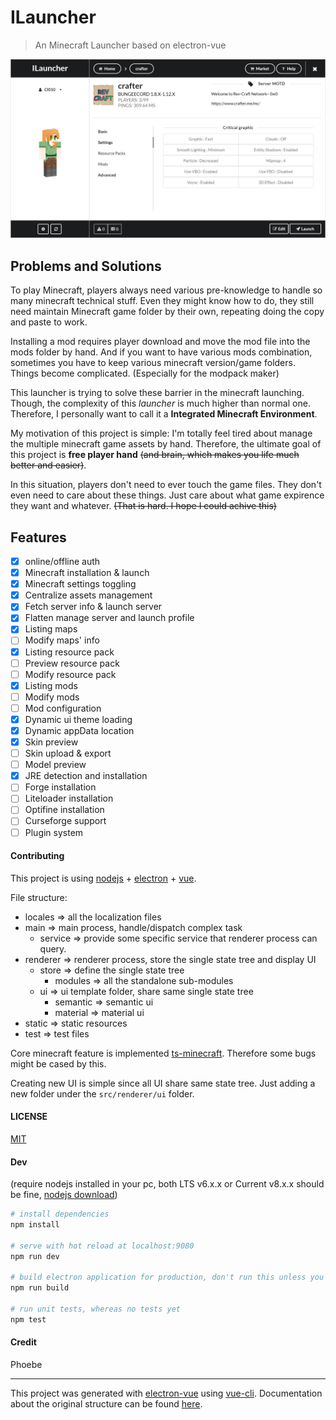 # ILauncher

> An Minecraft Launcher based on electron-vue

![Image](/misc/0.png)

## Problems and Solutions

To play Minecraft, players always need various pre-knowledge to handle so many minecraft technical stuff. Even they might know how to do, they still need maintain Minecraft game folder by their own, repeating doing the copy and paste to work. 

Installing a mod requires player download and move the mod file into the mods folder by hand. And if you want to have various mods combination, sometimes you have to keep various minecraft version/game folders. Things become complicated. (Especially for the modpack maker)

This launcher is trying to solve these barrier in the minecraft launching. Though, the complexity of this *launcher* is much higher than normal one. Therefore, I personally want to call it a **Integrated Minecraft Environment**.

My motivation of this project is simple: I'm totally feel tired about manage the multiple minecraft game assets by hand. Therefore, the ultimate goal of this project is **free player hand** ~~(and brain, which makes you life much better and easier)~~.

In this situation, players don't need to ever touch the game files. They don't even need to care about these things. Just care about what game expirence they want and whatever. ~~(That is hard. I hope I could achive this)~~
## Features 

 - [x] online/offline auth
 - [x] Minecraft installation & launch
 - [x] Minecraft settings toggling
 - [x] Centralize assets management
 - [x] Fetch server info & launch server
 - [x] Flatten manage server and launch profile
 - [x] Listing maps
 - [ ] Modify maps' info
 - [x] Listing resource pack
 - [ ] Preview resource pack
 - [ ] Modify resource pack
 - [x] Listing mods
 - [ ] Modify mods
 - [ ] Mod configuration
 - [x] Dynamic ui theme loading
 - [x] Dynamic appData location
 - [x] Skin preview
 - [ ] Skin upload & export
 - [ ] Model preview
 - [x] JRE detection and installation 
 - [ ] Forge installation
 - [ ] Liteloader installation
 - [ ] Optifine installation
 - [ ] Curseforge support
 - [ ] Plugin system

#### Contributing

This project is using [nodejs](https://nodejs.org/) + [electron](https://electron.atom.io) + [vue](https://vuejs.org).

File structure:

- locales => all the localization files
- main => main process, handle/dispatch complex task
    - service => provide some specific service that renderer process can query. 
- renderer => renderer process, store the single state tree and display UI
    - store => define the single state tree
        - modules => all the standalone sub-modules
    - ui => ui template folder, share same single state tree
        - semantic => semantic ui
        - material => material ui
- static => static resources
- test => test files

Core minecraft feature is implemented [ts-minecraft](https://github.com/InfinityStudio/ts-minecraft). Therefore some bugs might be cased by this.

Creating new UI is simple since all UI share same state tree.
Just adding a new folder under the `src/renderer/ui` folder.

#### LICENSE 

[MIT](LICENSE)

#### Dev

(require nodejs installed in your pc, both LTS v6.x.x or Current v8.x.x should be fine, [nodejs download](https://nodejs.org/))

``` bash
# install dependencies
npm install

# serve with hot reload at localhost:9080
npm run dev

# build electron application for production, don't run this unless you really want to make a product env.... use npm run dev to dev
npm run build

# run unit tests, whereas no tests yet
npm test


```

#### Credit

Phoebe 

---

This project was generated with [electron-vue](https://github.com/SimulatedGREG/electron-vue) using [vue-cli](https://github.com/vuejs/vue-cli). Documentation about the original structure can be found [here](https://simulatedgreg.gitbooks.io/electron-vue/content/index.html).
